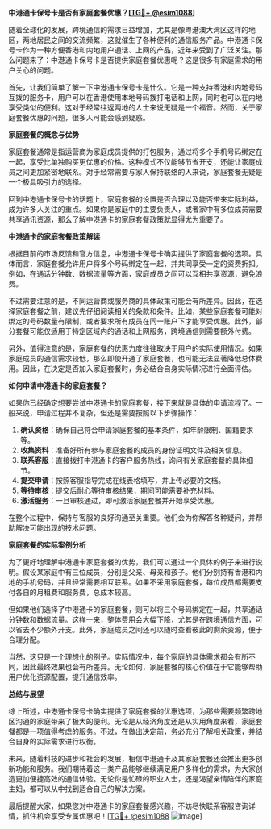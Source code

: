 **中港通卡保号卡是否有家庭套餐优惠？[[TG💪+ @esim1088](https://t.me/s/esim1088)]**

随着全球化的发展，跨境通信的需求日益增加，尤其是像粤港澳大湾区这样的地区，两地居民之间的交流频繁，这就催生了各种便利的通信服务产品。中港通卡保号卡作为一种方便香港和内地用户通话、上网的产品，近年来受到了广泛关注。那么问题来了：中港通卡保号卡是否提供家庭套餐优惠呢？这是很多有家庭需求的用户关心的问题。

首先，让我们简单了解一下中港通卡保号卡是什么。它是一种支持香港和内地号码互拨的服务卡，用户可以在香港使用本地号码拨打电话和上网，同时也可以在内地享受类似的便利。这对于经常往返两地的人士来说无疑是一个福音。然而，关于家庭套餐优惠的问题，很多人可能会感到疑惑。

**家庭套餐的概念与优势**

家庭套餐通常是指运营商为家庭成员提供的打包服务，通过将多个手机号码绑定在一起，享受比单独购买更优惠的价格。这种模式不仅能够节省开支，还能让家庭成员之间更加紧密地联系。对于经常需要与家人保持联络的人来说，家庭套餐无疑是一个极具吸引力的选择。

回到中港通卡保号卡的话题上，家庭套餐的设置是否合理以及能否带来实际利益，成为许多人关注的重点。如果你是家庭中的主要负责人，或者家中有多位成员需要共享通讯资源，那么了解中港通卡的家庭套餐政策就显得尤为重要了。

**中港通卡的家庭套餐政策解读**

根据目前的市场反馈和官方信息，中港通卡保号卡确实提供了家庭套餐的选项。具体而言，家庭套餐允许用户将多个号码绑定在一起，并共同享受一定的资费折扣。例如，在通话分钟数、数据流量等方面，家庭成员之间可以互相共享资源，避免浪费。

不过需要注意的是，不同运营商或服务商的具体政策可能会有所差异。因此，在选择家庭套餐之前，建议先仔细阅读相关的条款和条件。比如，某些家庭套餐可能对绑定的号码数量有限制，或者要求所有成员在同一账户下才能享受优惠。此外，部分套餐可能仅适用于特定区域内的通话和上网服务，跨境通信则需要额外付费。

另外，值得注意的是，家庭套餐的优惠力度往往取决于用户的实际使用情况。如果家庭成员的通信需求较低，那么即使开通了家庭套餐，也可能无法显著降低总体费用。因此，在决定是否加入家庭套餐时，务必结合自身实际情况进行全面评估。

**如何申请中港通卡的家庭套餐？**

如果你已经确定想要尝试中港通卡的家庭套餐，接下来就是具体的申请流程了。一般来说，申请过程并不复杂，但还是需要按照以下步骤操作：

1. **确认资格**：确保自己符合申请家庭套餐的基本条件，如年龄限制、国籍要求等。
2. **收集资料**：准备好所有参与家庭套餐的成员的身份证明文件及相关信息。
3. **联系客服**：直接拨打中港通卡的客户服务热线，询问有关家庭套餐的具体细节。
4. **提交申请**：按照客服指导完成在线表格填写，并上传必要的文档。
5. **等待审核**：提交后耐心等待审核结果，期间可能需要补充材料。
6. **激活服务**：一旦审核通过，即可激活家庭套餐并开始享受优惠。

在整个过程中，保持与客服的良好沟通至关重要。他们会为你解答各种疑问，并帮助解决可能出现的技术问题。

**家庭套餐的实际案例分析**

为了更好地理解中港通卡家庭套餐的优势，我们可以通过一个具体的例子来进行说明。假设某家庭中有三位成员，分别是父亲、母亲和孩子。他们分别持有香港和内地的手机号码，并且经常需要相互联系。如果不采用家庭套餐，每位成员都需要支付各自的月租费和服务费，总成本较高。

但如果他们选择了中港通卡的家庭套餐，则可以将三个号码绑定在一起，共享通话分钟数和数据流量。这样一来，整体费用会大幅下降，尤其是在跨境通信方面，可以省去不少额外开支。此外，家庭成员之间还可以随时查看彼此的剩余资源，便于合理分配。

当然，这只是一个理想化的例子。实际情况中，每个家庭的具体需求都会有所不同，因此最终效果也会有所差异。无论如何，家庭套餐的核心价值在于它能够帮助用户优化资源配置，提升通信效率。

**总结与展望**

综上所述，中港通卡保号卡确实提供了家庭套餐的优惠选项，为那些需要频繁跨地区沟通的家庭带来了极大的便利。无论是从经济角度还是从实用角度来看，家庭套餐都是一项值得考虑的服务。不过，在做出决定前，务必充分了解相关政策，并结合自身的实际需求进行权衡。

未来，随着科技的进步和社会的发展，相信中港通卡及其家庭套餐还会推出更多创新功能和服务。我们期待着这一类产品能够继续满足用户多样化的需求，为大家创造更加便捷高效的通信体验。无论你是忙碌的职业人士，还是渴望亲情陪伴的家庭主妇，都可以从中找到适合自己的解决方案。

最后提醒大家，如果您对中港通卡的家庭套餐感兴趣，不妨尽快联系客服咨询详情，抓住机会享受专属优惠吧！[[TG💪+ @esim1088](https://t.me/s/esim1088) ![Image](https://i.postimg.cc/4NQfJmqS/Snipaste-2025-05-13-00-14-12.png)]